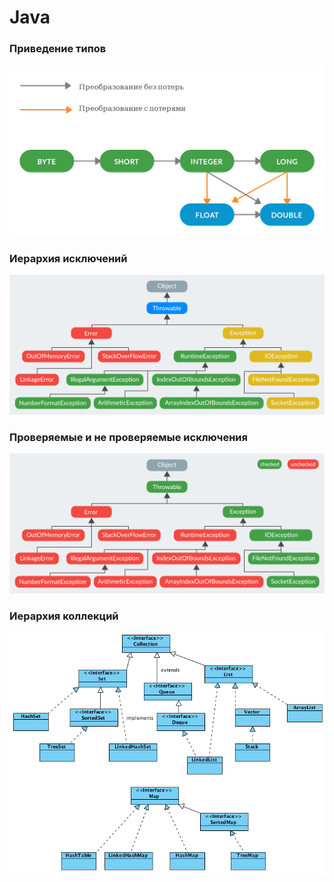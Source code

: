 # Java 

### Приведение типов
![Alt text](img/types_cast.png "Приведение типов")

### Иерархия исключений
![Alt text](img/exception_hierarchy.png "Иерархия исключений")


### Проверяемые и не проверяемые исключения
![Alt text](img/checkend_and_unckecked_exceptions.png "Проверяемые и не проверяемые исключения")

### Иерархия коллекций
![Alt text](img/collections_hierarchy.png "Иерархия коллекций")
